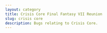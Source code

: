 ```yaml
---
layout: category
title: Crisis Core Final Fantasy VII Reunion
slug: crisis core
description: Bugs relating to Crisis Core.
---
```


